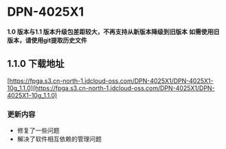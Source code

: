 # DPN-4025X1

**1.0 版本与1.1 版本升级包差距较大，不再支持从新版本降级到旧版本**
**如需使用旧版本，请使用git提取历史文件**

## 1.1.0 下载地址

[https://fpga.s3.cn-north-1.jdcloud-oss.com/DPN-4025X1/DPN-4025X1-10g_1.1.0](https://fpga.s3.cn-north-1.jdcloud-oss.com/DPN-4025X1/DPN-4025X1-10g_1.1.0)

### 更新内容

- 修复了一些问题
- 解决了软件相互依赖的管理问题